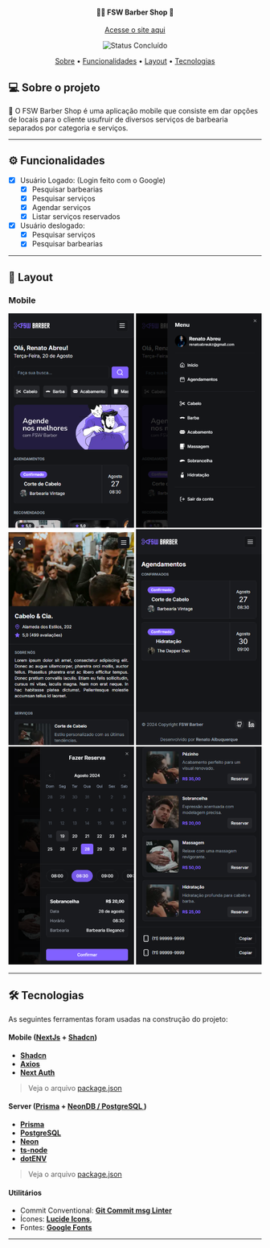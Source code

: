 
<h4 align="center"> 
	💇🏻 FSW Barber Shop 💈
</h4>


<p align="center">
 <a href="https://barber-shop-ic42g01vn-renatoalbuquerques-projects.vercel.app/" target="_blank">Acesse o site aqui</a>
</p>

<p align="center">
	<img alt="Status Concluído" src="https://img.shields.io/badge/STATUS-CONCLU%C3%8DDO-brightgreen">
</p>

<p align="center">
 <a href="#-sobre-o-projeto">Sobre</a> •
 <a href="#-funcionalidades">Funcionalidades</a> •
 <a href="#-layout">Layout</a> • 
 <a href="#-tecnologias">Tecnologias</a>
</p>

## 💻 Sobre o projeto

📄 O FSW Barber Shop é uma aplicação mobile que consiste em dar opções de locais para o cliente usufruir de diversos serviços de barbearia separados por categoria e serviços.

---

## ⚙️ Funcionalidades

- [x] Usuário Logado: (Login feito com o Google)
  - [x] Pesquisar barbearias
  - [x] Pesquisar serviços
  - [x] Agendar serviços
  - [x] Listar serviços reservados

- [x] Usuário deslogado:
  - [x] Pesquisar serviços
  - [x] Pesquisar barbearias

---

## 🎨 Layout

### Mobile

<p align="center">
  <img  alt="Tela de home" src="/public/readme1.png" width="250px">
  <img  alt="Sidebar com usuário logado" src="/public/readme2.png" width="250px">
  <img  alt="Home da barbearia" src="/public/readme4.png" width="250px">
  <img  alt="Tela de agendamentos" src="/public/readme3.png" width="250px">
  <img  alt="Tela de reservas" src="/public/readme5.png" width="250px">
  <img  alt="Tela de serviços" src="/public/readme6.png" width="250px">
</p>

---

## 🛠 Tecnologias

As seguintes ferramentas foram usadas na construção do projeto:

#### **Mobile**  ([NextJs](https://https://nextjs.org/)  +  [Shadcn](https://ui.shadcn.com/))

-   **[Shadcn](https://ui.shadcn.com/)**
-   **[Axios](https://github.com/axios/axios)**
-   **[Next Auth](https://next-auth.js.org/)**

> Veja o arquivo  [package.json](https://github.com/RenatoAlbuquerque/barber-shop/blob/main/package.json)

#### [](https://github.com/cubos-academy/academy-template-readme-projects#server-nodejs--typescript)**Server**  ([Prisma](https://www.prisma.io/)  +  [NeonDB / PostgreSQL ](https://neon.tech/))

-   **[Prisma](https://www.prisma.io/)**
-   **[PostgreSQL](https://www.postgresql.org/)**
-   **[Neon](https://neon.tech/)**
-   **[ts-node](https://github.com/TypeStrong/ts-node)**
-   **[dotENV](https://github.com/motdotla/dotenv)**

> Veja o arquivo  [package.json](https://github.com/RenatoAlbuquerque/barber-shop/blob/main/package.json)

#### [](https://github.com/cubos-academy/academy-template-readme-projects#utilit%C3%A1rios)**Utilitários**

-   Commit Conventional:  **[Git Commit msg Linter](https://www.npmjs.com/package/git-commit-msg-linter)**
-   Ícones:  **[Lucide Icons](https://lucide.dev/icons/)**,  
-   Fontes:  **[Google Fonts](https://fonts.google.com/)**

---



